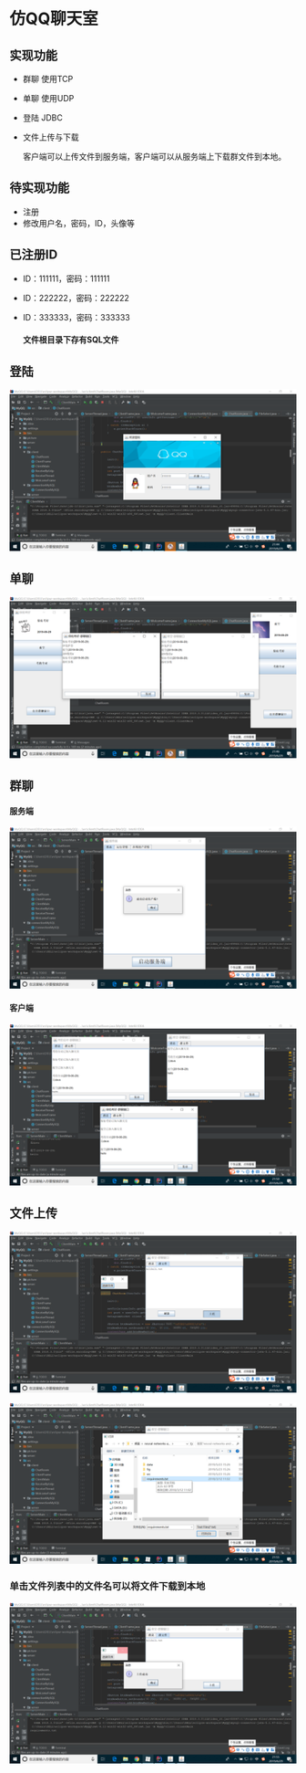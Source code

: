 # 仿QQ聊天室

## 实现功能

- 群聊  使用TCP

- 单聊  使用UDP

- 登陆  JDBC

- 文件上传与下载

  客户端可以上传文件到服务端，客户端可以从服务端上下载群文件到本地。



## 待实现功能

- 注册
- 修改用户名，密码，ID，头像等



## 已注册ID

- ID：111111，密码：111111

- ID：222222，密码：222222

- ID：333333，密码：333333

  #### 文件根目录下存有SQL文件



## 登陆


![1561815885867](picture\1561815885867.png)



## 单聊


![1561816080450](picture\1561816080450.png)



## 群聊

#### 服务端


![1561816140083](picture\1561816140083.png)



#### 客户端



![1561816257822](picture\1561816257822.png)



## 文件上传


![1561816466393](picture\1561816466393.png)



![1561816504880](picture\1561816504880.png)



### 单击文件列表中的文件名可以将文件下载到本地

![1561816540268](picture\1561816540268.png)






